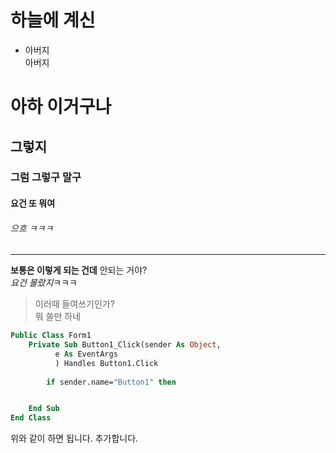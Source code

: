 # **하늘에 계신**
* 아버지  
아버지
# 아하 이거구나
## 그렇지
### 그럼 그렇구 말구
#### 요건 또 뭐여
###### 으흐 ㅋㅋㅋ
___
**보통은 이렇게 되는 건데** 안되는 거야?  
*요건 몰랐지*ㅋㅋㅋ
>이러때 들여쓰기인가?  
> 뭐 쓸만 하네  
```vb
Public Class Form1
    Private Sub Button1_Click(sender As Object,
          e As EventArgs
          ) Handles Button1.Click
     
        if sender.name="Button1" then


    End Sub
End Class


```
위와 같이 하면 됩니다.
추가합니다.
